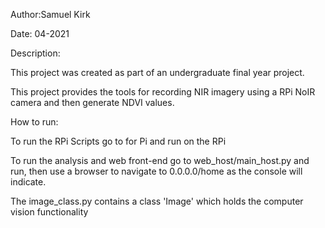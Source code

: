 Author:Samuel Kirk

Date: 04-2021


Description:

This project was created as part of an undergraduate final year project.

This project provides the tools for recording NIR imagery using a RPi NoIR camera and then generate NDVI values.


How to run:

To run the RPi Scripts go to for Pi and run on the RPi

To run the analysis and web front-end go to web_host/main_host.py and run, then use a browser to navigate to 0.0.0.0/home as the console will indicate.

The image_class.py contains a class 'Image' which holds the computer vision functionality 
